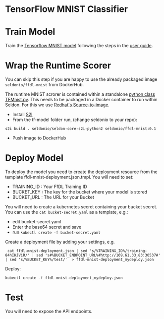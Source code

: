 # TensorFlow MNIST Classifier

# Train Model

Train the [Tensorflow MNIST model](https://github.com/IBM/FfDL/tree/master/etc/examples/tf-model) following the steps in the [user guide](https://github.com/IBM/FfDL#6-detailed-testing-instructions).

# Wrap the Runtime Scorer
You can skip this step if you are happy to use the already packaged image ```seldonio/ffdl-mnist``` from DockerHub.

The runtime MNIST scrorer is contained within a standalone [python class TFMnist.py](./tf-model/TFMnist.py). This needs to be packaged in a Docker container to run within Seldon. For this we use [Redhat's Source-to-image](https://github.com/openshift/source-to-image).

 * Install [S2I](https://github.com/openshift/source-to-image#installation)
 * From the tf-model folder run, (change seldonio to your repo):
```
s2i build . seldonio/seldon-core-s2i-python2 seldonio/ffdl-mnist:0.1
```
 * Push image to DockerHub

# Deploy Model
To deploy the model you need to create the deployment resource from the template ffdl-mnist-deployment.json.tmpl. You will need to set:

 * TRAINING_ID : Your FfDL Training ID
 * BUCKET_KEY : The key for the bucket where your model is stored
 * BUCKET_URL : The URL for your Bucket

You will need to create a kubernetes secret containing your bucket secret. You can use the ```cat bucket-secret.yaml``` as a template, e.g.:

 * edit bucket-secret.yaml
 * Enter the base64 secret and save
 * run ```kubectl create -f bucket-secret.yaml```

Create a deployment file by adding your settings, e.g.

```
 cat ffdl-mnist-deployment.json | sed 's/%TRAINING_ID%/training-84hIKJViR/' | sed 's#%BUCKET_ENDPOINT_URL%#http://169.61.33.83:30537#' | sed 's/%BUCKET_KEY%/test/'  > ffdl-mnist-deployment_mydeploy.json
```

Deploy:
```
kubectl create -f ffdl-mnist-deployment_mydeploy.json
```

# Test

You will need to expose the API endpoints.






